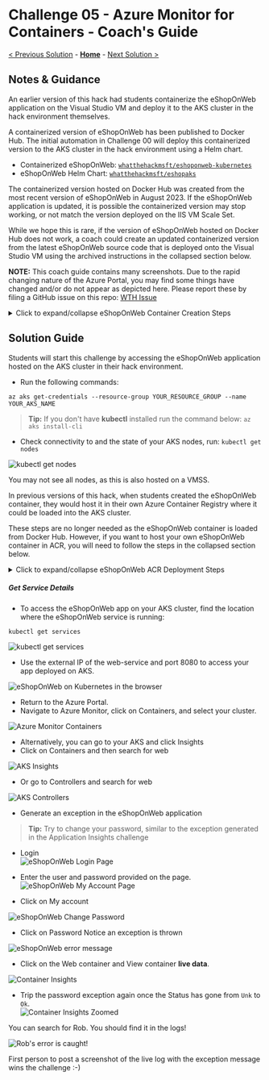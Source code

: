 # Challenge 05 - Azure Monitor for Containers - Coach's Guide 

[< Previous Solution](./Solution-04.md) - **[Home](./README.md)** - [Next Solution >](./Solution-06.md)

## Notes & Guidance

An earlier version of this hack had students containerize the eShopOnWeb application on the Visual Studio VM and deploy it to the AKS cluster in the hack environment themselves. 

A containerized version of eShopOnWeb has been published to Docker Hub. The initial automation in Challenge 00 will deploy this containerized version to the AKS cluster in the hack environment using a Helm chart.

- Containerized eShopOnWeb: [`whatthehackmsft/eshoponweb-kubernetes`](https://hub.docker.com/r/whatthehackmsft/eshoponweb-kubernetes)
- eShopOnWeb Helm Chart: [`whatthehackmsft/eshopaks`](https://hub.docker.com/r/whatthehackmsft/eshopaks)

The containerized version hosted on Docker Hub was created from the most recent version of eShopOnWeb in August 2023. If the eShopOnWeb application is updated, it is possible the containerized version may stop working, or not match the version deployed on the IIS VM Scale Set.

While we hope this is rare, if the version of eShopOnWeb hosted on Docker Hub does not work, a coach could create an updated containerized version from the latest eShopOnWeb source code that is deployed onto the Visual Studio VM using the archived instructions in the collapsed section below.

**NOTE:** This coach guide contains many screenshots. Due to the rapid changing nature of the Azure Portal, you may find some things have changed and/or do not appear as depicted here. Please report these by filing a GitHub issue on this repo: [WTH Issue](https://aka.ms/wthproposal) 

<details>
<summary>Click to expand/collapse eShopOnWeb Container Creation Steps</summary>

From your Visual Studio Server, deploy the eShopOnWeb application to AKS
- Install Docker Desktop and restart your Visual Studio VM. 
- This step is required before you can add Docker support to your eShopOnWeb app in Visual Studio.    

![Docker Desktop for Windows](../Images/05-01-DockerDesktop.png)  
- Click the link  

![WSL2 Incomplete Dialog](../Images/05-02-WSL2Incomplete.png) 
 - Follow the instructions to complete the WSL 2 installation and restart Docker Desktop  
 
![WSL2 Installation Wizard](../Images/05-03-WSL2Wizard.png)  
  
- Navigate to `c:\eshoponweb\eShopOnWeb-master`
    
![eShopOnWeb files in Explorer](../Images/05-04-eShopExplorer.png)

- Double-click on **eShopOnWeb.sln** solution file and select Visual Studio 2019 when prompted.
- Sign into Visual Studio if you have not already done so.
- Once Visual Studio opens and settles down.
- Update your DB connection strings in **appsettings.json** to use the SQL server IP address instead of hostname.  

>**Tip:** You can get the SQL private IP from the VM in Azure Portal. 

![AppSettings.json in VS](../Images/05-05-VSAppSettings.png)  
- Right-click on **Web** the **Add** then **Add Docker Support**. 
  
![Add Docker Support Menu Option in VS](../Images/05-06-VSAddDockerSupport.png)   
- Leave the default option of Linux selected and click OK. 
- Regenerate a new Dockerfile and wait for task to complete.  
- When prompted click **Allow access** to your docker back-end to communicate with Private Networks.  

![Windows Firewall warning for Docker](../Images/05-07-WindowsFirewallDocker.png) 
When Docker support has been added, you should see a Docker option to run/debug your app.

![Docker "run" button in VS](../Images/05-08-VSDockerRunButton.png)  

- Click to run your app. Wait a few minutes for your app to build and load. 
- When its complete Visual Studio will open the URL in the default browser. 
- Your app is now running in a local container, click **Stop** or close the Browser.
 
![eShopOnWeb in browser running from local container](../Images/05-09-LocalContainerRunning.png)

#### From Azure Monitor, locate the container running the eShopOnWeb application

Now, let's move on to publishing the app to AKS.
- Go to the Azure Portal and create an Azure Container registry with a Standard SKU in your workshop resource group.

![Create ACR in Azure Portal](../Images/05-10-CreateACR.png)   
- Once your Container Registry is created, return to Visual Studio and right click on Web to publish.

![VS Publish Menu](../Images/05-11-VSPublishMenu.png)   

- Choose Azure, Azure Container Registry as your Publish target and select the Container Registry that you just created. 
- Click Finish.  

![VS Publish Dialogue](../Images/05-12-VSPublishDialog.png)     

- Next, navigate to the Connected Services for Web.
- Configure Application Insights to Azure Application Insights, select
- Your App Insights resource and **Save connection string value in None**
- Configure SQL DB `CatalogConnection` to point to SQL Server Database
- Update connection string(s) using the Catalog string found in **appsettings.json** and **Save connection string in None**.
- Configure SQL DB `IdentityConnection` to point to SQL Server Database  
- Update connection string using the Identity string found in **appsettings.json** and **Save connection value string in None**  
- Update Secrets.json(Local)
  
![Service Dependencies](../Images/05-13-ServiceDependencies.png)   

- Return to Publish and click on Publish to push your app up to the Container Registry. This step will take several minutes. The final Visual Studio output should indicate successful push.

![VS Build Message](../Images/05-14-BuildMessage.png)  

- Open the provided **deployment.yml** file in **sources\aks** and update the image name to point to your Container Registry Login server and image.   

![ACR Login Server](../Images/05-15-ACRLoginServer.png)  
- Update the server name as shown below 

![eShopOnWeb Kubernetes Deployment Manifest](../Images/05-16-DeploymentManifest.png)  

- Upload the `**LogReaderRBAC.yml**`, `**deployment.yml**` and `**service.yml**` files to your cloud shell or browse to the sources/aks folder

</details>

## Solution Guide

Students will start this challenge by accessing the eShopOnWeb application hosted on the AKS cluster in their hack environment.

- Run the following commands:
```
az aks get-credentials --resource-group YOUR_RESOURCE_GROUP --name YOUR_AKS_NAME
```
>**Tip:** If you don't have **kubectl** installed run the command below:
>`az aks install-cli`

- Check connectivity to and the state of your AKS nodes, run: `kubectl get nodes`  

![kubectl get nodes](../Images/05-17-KubectlGetNodes.png)   

You may not see all nodes, as this is also hosted on a VMSS.

In previous versions of this hack, when students created the eShopOnWeb container, they would host it in their own Azure Container Registry where it could be loaded into the AKS cluster.

These steps are no longer needed as the eShopOnWeb container is loaded from Docker Hub. However, if you want to host your own eShopOnWeb container in ACR, you will need to follow the steps in the collapsed section below.

<details>
<summary>Click to expand/collapse eShopOnWeb ACR Deployment Steps</summary>

>**Important:** You will need to give access to your AKS cluster on the Container Registry (ACR) to be able to pull the image and deploy it. To do so and for learning purposes give both the AKS and the Agent Pool Contributor rights on the ACR.
>The AKS and the Agent Pool Managed Identities are called after the AKS name.  

![Add ACR Role Assignment](../Images/05-18-AddACRRoleAssignment.png)

- Run the following command to deploy the cluster role bindings:
`kubectl create -f LogReaderRBAC.yml`
- Run the following command to deploy your app
`kubectl apply -f deployment.yml`  

- Run the following command after few mints to check the status of the pods:
`kubectl get pods`

![kubectl get pods](../Images/05-19-KubectlGetPods.png)

- Run the following command to expose your app front-end on port 8080
`kubectl apply -f service.yml`  

</details>

##### Get Service Details

- To access the eShopOnWeb app on your AKS cluster, find the location where the eShopOnWeb service is running:

`kubectl get services`  

![kubectl get services](../Images/05-20-KubectlGetServices.png)  

- Use the external IP of the web-service and port 8080 to access your app deployed on AKS.

![eShopOnWeb on Kubernetes in the browser](../Images/05-21-eShopOnKubernetes.png)   

- Return to the Azure Portal. 
- Navigate to Azure Monitor, click on Containers, and select your cluster.  

![Azure Monitor Containers](../Images/05-22-AzureMonitorContainers.png)  

 - Alternatively, you can go to your AKS and click Insights 
 - Click on Containers and then search for web
  
![AKS Insights](../Images/05-23-AKSInsights.png)  

- Or go to Controllers and search for web

![AKS Controllers](../Images/05-24-Controllers.png)  

- Generate an exception in the eShopOnWeb application  
>**Tip:** Try to change your password, similar to the exception generated in the Application Insights challenge

- Login  
![eShopOnWeb Login Page](../Images/05-25-eShopLoginPage.png)   

- Enter the user and password provided on the page.  
 ![eShopOnWeb My Account Page](../Images/05-26-eShopMyAccount.png)  

- Click on My account  
 
![eShopOnWeb Change Password](../Images/05-27-eShopChangePassword.png)  

- Click on Password
Notice an exception is thrown  

![eShopOnWeb error message](../Images/05-28-eShopError.png) 

- Click on the Web container and View container **live data**.  

![Container Insights](../Images/05-29-ContainerInsights.png)  

- Trip the password exception again once the Status has gone from `Unk` to `Ok`.  
  ![Container Insights Zoomed](../Images/05-30-ContainerInsightsZoom.png)

You can search for Rob. You should find it in the logs!  

![Rob's error is caught!](../Images/05-31-RobError.png)

First person to post a screenshot of the live log with the exception message wins the challenge :-)  
  


